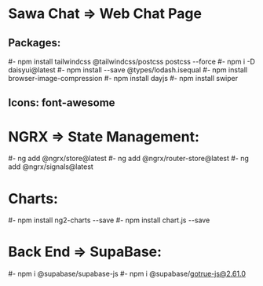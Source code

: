 # Sawa Chat => Web Chat Page


## Packages:
#- npm install tailwindcss @tailwindcss/postcss postcss --force
#- npm i -D daisyui@latest
#- npm install --save @types/lodash.isequal
#- npm install browser-image-compression
#- npm install dayjs
#- npm install swiper

## Icons: font-awesome

# NGRX => State Management:
#- ng add @ngrx/store@latest
#- ng add @ngrx/router-store@latest
#- ng add @ngrx/signals@latest

# Charts:
#- npm install ng2-charts --save
#- npm install chart.js --save

# Back End => SupaBase:
#- npm i @supabase/supabase-js
#- npm i @supabase/gotrue-js@2.61.0